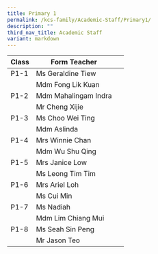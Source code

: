 ```yaml
---
title: Primary 1
permalink: /kcs-family/Academic-Staff/Primary1/
description: ""
third_nav_title: Academic Staff
variant: markdown
---
```

| Class | Form Teacher |  |
| -------- | -------- | -------- |
| P1-1     | Ms Geraldine Tiew |   |
|      | Mdm Fong Lik Kuan     |   |
| P1-2     | Mdm Mahalingam Indra   |    |
|      | Mr Cheng Xijie     |    |
| P1-3     | Ms Choo Wei Ting     |   |
|      | Mdm Aslinda    |     |
| P1-4     | Mrs Winnie Chan     |      |
|      | Mdm Wu Shu Qing    |      |
| P1-5     | Mrs Janice Low     |      |
|     | Ms Leong Tim Tim     |      |
| P1-6     | Mrs Ariel Loh    |    |
|      | Ms Cui Min    |     |
| P1-7     | Ms Nadiah    |      |
|      | Mdm Lim Chiang Mui     |      |
| P1-8     | Ms Seah Sin Peng     |     |
|      | Mr Jason Teo     |     |